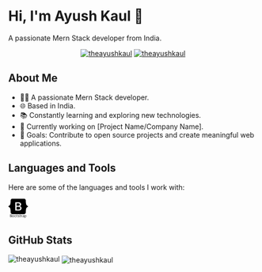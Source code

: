 # Hi, I'm Ayush Kaul 👋

A passionate Mern Stack developer from India.

<p align="center">
  <a href="https://twitter.com/theayushkaul" target="blank"><img src="https://raw.githubusercontent.com/rahuldkjain/github-profile-readme-generator/master/src/images/icons/Social/twitter.svg" alt="theayushkaul" height="30" width="40" /></a>
  <a href="https://instagram.com/theayushkaul" target="blank"><img src="https://raw.githubusercontent.com/rahuldkjain/github-profile-readme-generator/master/src/images/icons/Social/instagram.svg" alt="theayushkaul" height="30" width="40" /></a>
</p>

## About Me

- 👨‍💻 A passionate Mern Stack developer.
- 🌐 Based in India.
- 📚 Constantly learning and exploring new technologies.
- 💼 Currently working on [Project Name/Company Name].
- 🎯 Goals: Contribute to open source projects and create meaningful web applications.

## Languages and Tools

Here are some of the languages and tools I work with:

<p align="left">
  <a href="https://getbootstrap.com" target="_blank" rel="noreferrer">
    <img src="https://raw.githubusercontent.com/devicons/devicon/master/icons/bootstrap/bootstrap-plain-wordmark.svg" alt="bootstrap" width="40" height="40"/>
  </a>
  <!-- Add more icons and links for other languages and tools -->
</p>

## GitHub Stats

<p><img align="left" src="https://github-readme-stats.vercel.app/api/top-langs?username=theayushkaul&show_icons=true&locale=en&layout=compact" alt="theayushkaul" /></p>

<p>&nbsp;<img align="center" src="https://github-readme-stats.vercel.app/api?username=theayushkaul&show_icons=true&locale=en" alt="theayushkaul" /></p>


